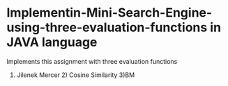 # Implementin-Mini-Search-Engine-using-three-evaluation-functions in JAVA language
Implements this assignment with three evaluation functions
1) Jilenek Mercer  2) Cosine Similarity  3)BM
